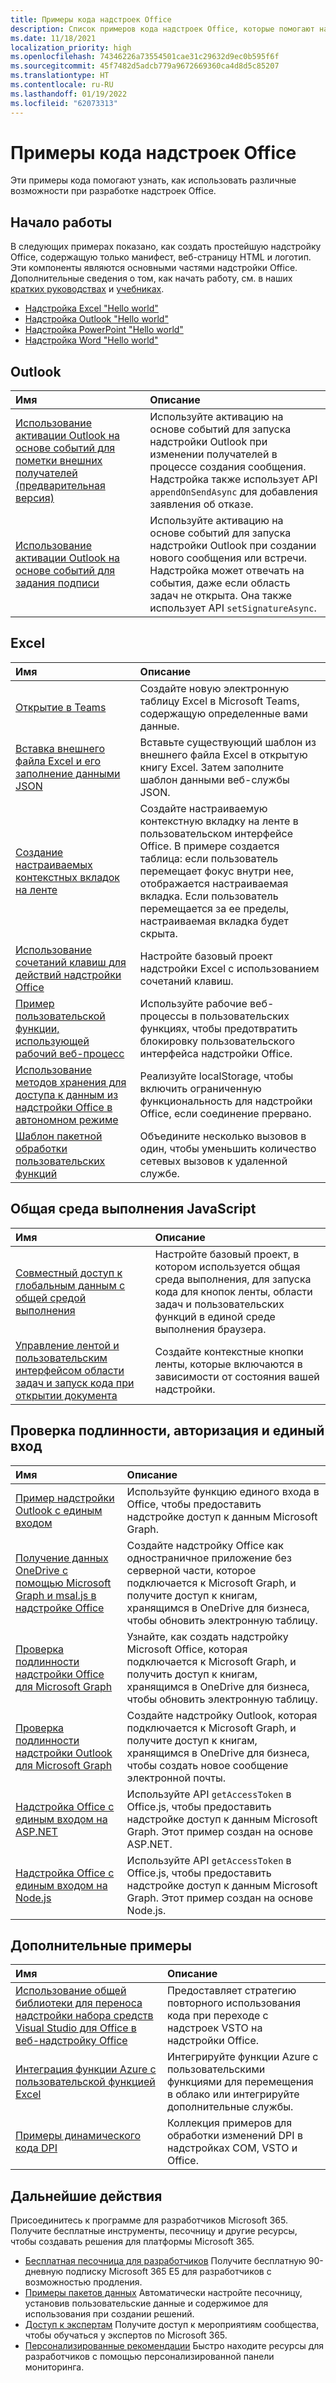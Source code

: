 ```yaml
---
title: Примеры кода надстроек Office
description: Список примеров кода надстроек Office, которые помогают научиться создавать собственные надстройки.
ms.date: 11/18/2021
localization_priority: high
ms.openlocfilehash: 74346226a73554501cae31c29632d9ec0b595f6f
ms.sourcegitcommit: 45f7482d5adcb779a9672669360ca4d8d5c85207
ms.translationtype: HT
ms.contentlocale: ru-RU
ms.lasthandoff: 01/19/2022
ms.locfileid: "62073313"
---
```

# <a name="office-add-in-code-samples"></a>Примеры кода надстроек Office

Эти примеры кода помогают узнать, как использовать различные возможности при разработке надстроек Office.

## <a name="getting-started"></a>Начало работы

В следующих примерах показано, как создать простейшую надстройку Office, содержащую только манифест, веб-страницу HTML и логотип. Эти компоненты являются основными частями надстройки Office. Дополнительные сведения о том, как начать работу, см. в наших [кратких руководствах](../quickstarts/excel-quickstart-jquery.md) и [учебниках](/search/?terms=tutorial&scope=Office%20Add-ins).

* [Надстройка Excel "Hello world"](https://github.com/OfficeDev/Office-Add-in-samples/tree/main/Samples/hello-world/excel-hello-world)
* [Надстройка Outlook "Hello world"](https://github.com/OfficeDev/Office-Add-in-samples/tree/main/Samples/hello-world/outlook-hello-world)
* [Надстройка PowerPoint "Hello world"](https://github.com/OfficeDev/Office-Add-in-samples/tree/main/Samples/hello-world/powerpoint-hello-world)
* [Надстройка Word "Hello world"](https://github.com/OfficeDev/Office-Add-in-samples/tree/main/Samples/hello-world/word-hello-world)

## <a name="outlook"></a>Outlook

| Имя                | Описание         |
|:--------------------|:--------------------|
| [Использование активации Outlook на основе событий для пометки внешних получателей (предварительная версия)](/samples/officedev/Office-Add-in-samples/outlook-add-in-tag-external-recipients) | Используйте активацию на основе событий для запуска надстройки Outlook при изменении получателей в процессе создания сообщения. Надстройка также использует API `appendOnSendAsync` для добавления заявления об отказе. |
| [Использование активации Outlook на основе событий для задания подписи](/samples/officedev/Office-Add-in-samples/outlook-add-in-set-signature/) | Используйте активацию на основе событий для запуска надстройки Outlook при создании нового сообщения или встречи. Надстройка может отвечать на события, даже если область задач не открыта. Она также использует API `setSignatureAsync`. |

## <a name="excel"></a>Excel

| Имя                | Описание         |
|:--------------------|:--------------------|
| [Открытие в Teams](/samples/officedev/Office-Add-in-samples/office-excel-add-in-open-in-teams/) | Создайте новую электронную таблицу Excel в Microsoft Teams, содержащую определенные вами данные.|
| [Вставка внешнего файла Excel и его заполнение данными JSON](/samples/officedev/Office-Add-in-samples/excel-add-in-insert-external-file/)  | Вставьте существующий шаблон из внешнего файла Excel в открытую книгу Excel. Затем заполните шаблон данными веб-службы JSON. |
| [Создание настраиваемых контекстных вкладок на ленте](/samples/officedev/Office-Add-in-samples/office-add-in-contextual-tabs/) | Создайте настраиваемую контекстную вкладку на ленте в пользовательском интерфейсе Office. В примере создается таблица: если пользователь перемещает фокус внутри нее, отображается настраиваемая вкладка. Если пользователь перемещается за ее пределы, настраиваемая вкладка будет скрыта. |
| [Использование сочетаний клавиш для действий надстройки Office](/samples/officedev/Office-Add-in-samples/office-add-in-keyboard-shortcuts) | Настройте базовый проект надстройки Excel с использованием сочетаний клавиш. |
| [Пример пользовательской функции, использующей рабочий веб-процесс](/samples/officedev/Office-Add-in-samples/excel-custom-function-web-worker-pattern/) | Используйте рабочие веб-процессы в пользовательских функциях, чтобы предотвратить блокировку пользовательского интерфейса надстройки Office. |
| [Использование методов хранения для доступа к данным из надстройки Office в автономном режиме](/samples/officedev/Office-Add-in-samples/use-storage-techniques-to-access-data-from-an-office-add-in-when-offline/) | Реализуйте localStorage, чтобы включить ограниченную функциональность для надстройки Office, если соединение прервано. |
| [Шаблон пакетной обработки пользовательских функций](/samples/officedev/Office-Add-in-samples/excel-custom-function-batching-pattern/)| Объедините несколько вызовов в один, чтобы уменьшить количество сетевых вызовов к удаленной службе.|

## <a name="shared-javascript-runtime"></a>Общая среда выполнения JavaScript

| Имя                | Описание         |
|:--------------------|:--------------------|
[Совместный доступ к глобальным данным с общей средой выполнения](/samples/officedev/Office-Add-in-samples/office-add-in-shared-runtime-global-data/) | Настройте базовый проект, в котором используется общая среда выполнения, для запуска кода для кнопок ленты, области задач и пользовательских функций в единой среде выполнения браузера. |
| [Управление лентой и пользовательским интерфейсом области задач и запуск кода при открытии документа](/samples/officedev/Office-Add-in-samples/office-add-in-ribbon-task-pane-ui/) | Создайте контекстные кнопки ленты, которые включаются в зависимости от состояния вашей надстройки. |

## <a name="authentication-authorization-and-single-sign-on-sso"></a>Проверка подлинности, авторизация и единый вход

| Имя                | Описание         |
|:--------------------|:--------------------|
| [Пример надстройки Outlook с единым входом](/samples/officedev/Office-Add-in-samples/outlook-add-in-sso-aspnet/) | Используйте функцию единого входа в Office, чтобы предоставить надстройке доступ к данным Microsoft Graph.|
| [Получение данных OneDrive с помощью Microsoft Graph и msal.js в надстройке Office](/samples/officedev/Office-Add-in-samples/office-add-in-auth-graph-react/) | Создайте надстройку Office как одностраничное приложение без серверной части, которое подключается к Microsoft Graph, и получите доступ к книгам, хранящимся в OneDrive для бизнеса, чтобы обновить электронную таблицу.  |
| [Проверка подлинности надстройки Office для Microsoft Graph](/samples/officedev/Office-Add-in-samples/office-add-in-auth-aspnet-graph/) | Узнайте, как создать надстройку Microsoft Office, которая подключается к Microsoft Graph, и получить доступ к книгам, хранящимся в OneDrive для бизнеса, чтобы обновить электронную таблицу. |
| [Проверка подлинности надстройки Outlook для Microsoft Graph](/samples/officedev/Office-Add-in-samples/outlook-add-in-auth-aspnet-graph/) | Создайте надстройку Outlook, которая подключается к Microsoft Graph, и получите доступ к книгам, хранящимся в OneDrive для бизнеса, чтобы создать новое сообщение электронной почты. |
| [Надстройка Office с единым входом на ASP.NET](/samples/officedev/Office-Add-in-samples/office-add-in-sso-aspnet/) | Используйте API `getAccessToken` в Office.js, чтобы предоставить надстройке доступ к данным Microsoft Graph. Этот пример создан на основе ASP.NET. |
| [Надстройка Office с единым входом на Node.js](/samples/officedev/Office-Add-in-samples/office-add-in-sso-nodejs/) | Используйте API `getAccessToken` в Office.js, чтобы предоставить надстройке доступ к данным Microsoft Graph. Этот пример создан на основе Node.js.|

## <a name="additional-samples"></a>Дополнительные примеры

| Имя                | Описание         |
|:--------------------|:--------------------|
|[Использование общей библиотеки для переноса надстройки набора средств Visual Studio для Office в веб-надстройку Office](/samples/officedev/Office-Add-in-samples/vsto-shared-library-excel/) |Предоставляет стратегию повторного использования кода при переходе с надстроек VSTO на надстройки Office. |
| [Интеграция функции Azure с пользовательской функцией Excel](/samples/officedev/Office-Add-in-samples/azure-function-with-excel-custom-function/) | Интегрируйте функции Azure с пользовательскими функциями для перемещения в облако или интегрируйте дополнительные службы. |
|[Примеры динамического кода DPI](/samples/officedev/Office-Add-in-samples/dynamic-dpi-code-samples/) |Коллекция примеров для обработки изменений DPI в надстройках COM, VSTO и Office. |

## <a name="next-steps"></a>Дальнейшие действия

Присоединитесь к программе для разработчиков Microsoft 365. Получите бесплатные инструменты, песочницу и другие ресурсы, чтобы создавать решения для платформы Microsoft 365.

- [Бесплатная песочница для разработчиков](https://developer.microsoft.com/microsoft-365/dev-program#Subscription) Получите бесплатную 90-дневную подписку Microsoft 365 E5 для разработчиков с возможностью продления.
- [Примеры пакетов данных](https://developer.microsoft.com/microsoft-365/dev-program#Sample) Автоматически настройте песочницу, установив пользовательские данные и содержимое для использования при создании решений.
- [Доступ к экспертам](https://developer.microsoft.com/microsoft-365/dev-program#Experts) Получите доступ к мероприятиям сообщества, чтобы обучаться у экспертов по Microsoft 365.
- [Персонализированные рекомендации](https://developer.microsoft.com/microsoft-365/dev-program#Recommendations) Быстро находите ресурсы для разработчиков с помощью персонализированной панели мониторинга.

